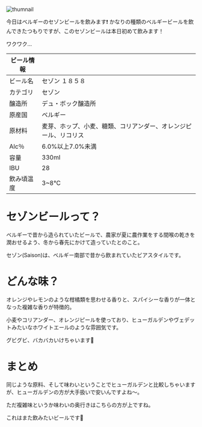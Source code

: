 <!-- 2021-09-17 20:16:31 -->
<!-- ビール -->
<!-- 輸入ビール, ベルギー, 晩酌 -->
![thumnail](img/beer/beer_002.jpg)

今日はベルギーのセゾンビールを飲みます❗️
かなりの種類のベルギービールを飲んできたつもりですが、このセゾンビールは本日初めて飲みます！

ワクワク…

|ビール情報||
|---|---|
|ビール名|セゾン １８５８|
|カテゴリ|セゾン|
|醸造所|デュ・ボック醸造所|
|原産国|ベルギー|
|原材料|麦芽、ホップ、小麦、糖類、コリアンダー、オレンジピール、リコリス|
|Alc％|6.0%以上7.0%未満|
|容量|330ml|
|IBU|28|
|飲み頃温度|3~8℃|

# セゾンビールって？
ベルギーで昔から造られていたビールで、農家が夏に農作業をする間喉の乾きを潤おせるよう、冬から春先にかけて造っていたとのこと。

セゾン(Saison)は、ベルギー南部で昔から飲まれていたビアスタイルです。 
# どんな味？
オレンジやレモンのような柑橘類を思わせる香りと、スパイシーな香りが一体となった複雑な香りが特徴的。

小麦やコリアンダー、オレンジピールを使っており、ヒューガルデンやヴェデットみたいなホワイトエールのような雰囲気です。

グビグビ、バカバカいけちゃいます🍻
# まとめ
同じような原料、そして味わいということでヒューガルデンと比較しちゃいますが、ヒューガルデンの方が大手扱いで安いんですよね〜。

ただ複雑味というか味わいの奥行きはこちらの方が上ですね。

これはまた飲みたいビールです🍺